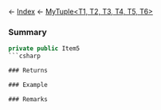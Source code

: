← [Index](Api-Index) ← [MyTuple<T1, T2, T3, T4, T5, T6>](VRage.MyTuple`6)

### Summary

```csharp
private public Item5
```csharp

### Returns

### Example

### Remarks

